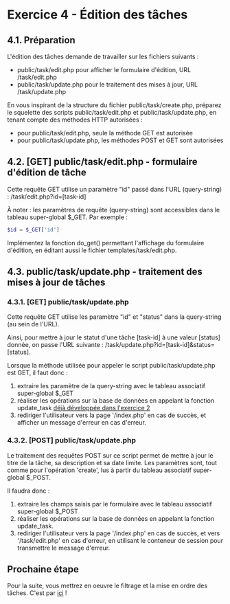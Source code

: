 
# Exercice 4 - Édition des tâches

## 4.1. Préparation

L'édition des tâches demande de travailler sur les fichiers suivants :

- public/task/edit.php pour afficher le formulaire d'édition, URL /task/edit.php
- public/task/update.php pour le traitement des mises à jour, URL /task/update.php

En vous inspirant de la structure du fichier public/task/create.php, préparez
le squelette des scripts public/task/edit.php et public/task/update.php, en
tenant compte des méthodes HTTP autorisées :

- pour public/task/edit.php, seule la méthode GET est autorisée
- pour public/task/update.php, les méthodes POST et GET sont autorisées

## 4.2. [GET] public/task/edit.php - formulaire d'édition de tâche

Cette requête GET utilise un paramètre "id" passé dans l'URL (query-string) :
/task/edit.php?id=[task-id]

À noter : les paramètres de requête (query-string) sont accessibles dans le
tableau super-global $\_GET. Par exemple :
```php
$id = $_GET['id']
```

Implémentez la fonction do_get() permettant l'affichage du formulaire d'édition,
en éditant aussi le fichier templates/task/edit.php.

## 4.3. public/task/update.php - traitement des mises à jour de tâches

### 4.3.1. [GET] public/task/update.php

Cette requête GET utilise les paramètre "id" et "status" dans la query-string
(au sein de l'URL).

Ainsi, pour mettre à jour le statut d'une tâche [task-id] à une valeur [status]
donnée, on passe l'URL suivante : /task/update.php?id=[task-id]&status=[status].

Lorsque la méthode utilisée pour appeler le script public/task/update.php est
GET, il faut donc :

1. extraire les paramètre de la query-string avec le tableau associatif super-global $\_GET
2. réaliser les opérations sur la base de données en appelant la fonction update_task [déjà
développée dans l'exercice 2](./2-PDO.md)
3. rediriger l'utilisateur vers la page '/index.php' en cas de succès, et afficher
un message d'erreur en cas d'erreur.

### 4.3.2. [POST] public/task/update.php

Le traitement des requêtes POST sur ce script permet de mettre à jour le
titre de la tâche, sa description et sa date limite. Les paramètres sont, tout
comme pour l'opération 'create', lus à partir du tableau associatif super-global
$\_POST.

Il faudra donc :

1. extraire les champs saisis par le formulaire avec le tableau associatif super-global $\_POST
2. réaliser les opérations sur la base de données en appelant la fonction update_task.
3. rediriger l'utilisateur vers la page '/index.php' en cas de succès, et vers
'/task/edit.php' en cas d'erreur, en utilisant le conteneur de session pour
transmettre le message d'erreur.

## Prochaine étape

Pour la suite, vous mettrez en oeuvre le filtrage et la mise en ordre des tâches.
C'est par [ici](./5-Filter.md) !

